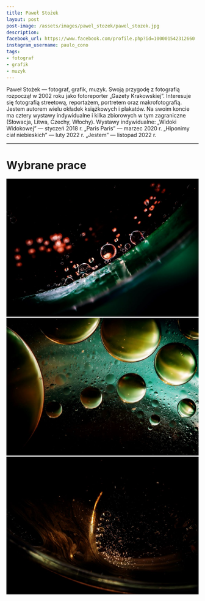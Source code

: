 ```yaml
---
title: Paweł Stożek
layout: post
post-image: /assets/images/pawel_stozek/pawel_stozek.jpg
description: 
facebook_url: https://www.facebook.com/profile.php?id=100001542312660
instagram_username: paulo_cono
tags:
- fotograf
- grafik
- muzyk
---
```


Paweł Stożek — fotograf, grafik, muzyk. Swoją przygodę z fotografią rozpoczął w 2002 roku jako fotoreporter „Gazety Krakowskiej”. Interesuje się fotografią streetową, reportażem, portretem oraz makrofotografią. Jestem autorem wielu okładek książkowych i plakatów. Na swoim koncie ma cztery wystawy indywidualne i kilka zbiorowych w tym zagraniczne (Słowacja, Litwa, Czechy, Włochy). Wystawy indywidualne: „Widoki Widokowej” — styczeń 2018 r. „Paris Paris” — marzec 2020 r. „Hiponimy ciał niebieskich” — luty 2022 r. „Jestem” — listopad 2022 r.

---

# Wybrane prace

![Hiponimy](/assets/images/pawel_stozek/1.jpg)
![Hiponimy](/assets/images/pawel_stozek/2.jpg)
![Hiponimy](/assets/images/pawel_stozek/3.jpg)




